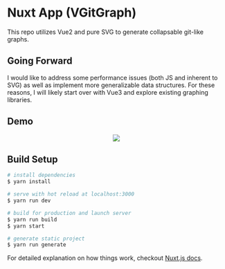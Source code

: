 # Nuxt App (VGitGraph)

This repo utilizes Vue2 and pure SVG to generate collapsable git-like graphs.

## Going Forward

I would like to address some performance issues (both JS and inherent to SVG) as well as implement more generalizable data structures. 
For these reasons, I will likely start over with Vue3 and explore existing graphing libraries.

## Demo
<p align="center">
  <img src="https://user-images.githubusercontent.com/35203441/112740468-4b163d80-8f4b-11eb-9fd3-69c26ce5e9d5.gif" />
</p>

## Build Setup

``` bash
# install dependencies
$ yarn install

# serve with hot reload at localhost:3000
$ yarn run dev

# build for production and launch server
$ yarn run build
$ yarn start

# generate static project
$ yarn run generate
```

For detailed explanation on how things work, checkout [Nuxt.js docs](https://nuxtjs.org).
